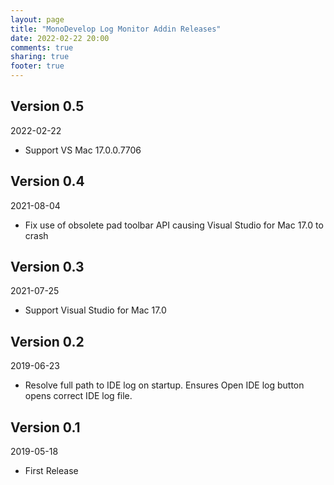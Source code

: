 ```yaml
---
layout: page
title: "MonoDevelop Log Monitor Addin Releases"
date: 2022-02-22 20:00
comments: true
sharing: true
footer: true
---
```


## Version 0.5

2022-02-22

 * Support VS Mac 17.0.0.7706

## Version 0.4

2021-08-04

 * Fix use of obsolete pad toolbar API causing Visual Studio for Mac 17.0 to crash

## Version 0.3

2021-07-25

 * Support Visual Studio for Mac 17.0

## Version 0.2

2019-06-23

 * Resolve full path to IDE log on startup. Ensures Open IDE log button opens correct IDE log file.

## Version 0.1

2019-05-18

 * First Release
 
